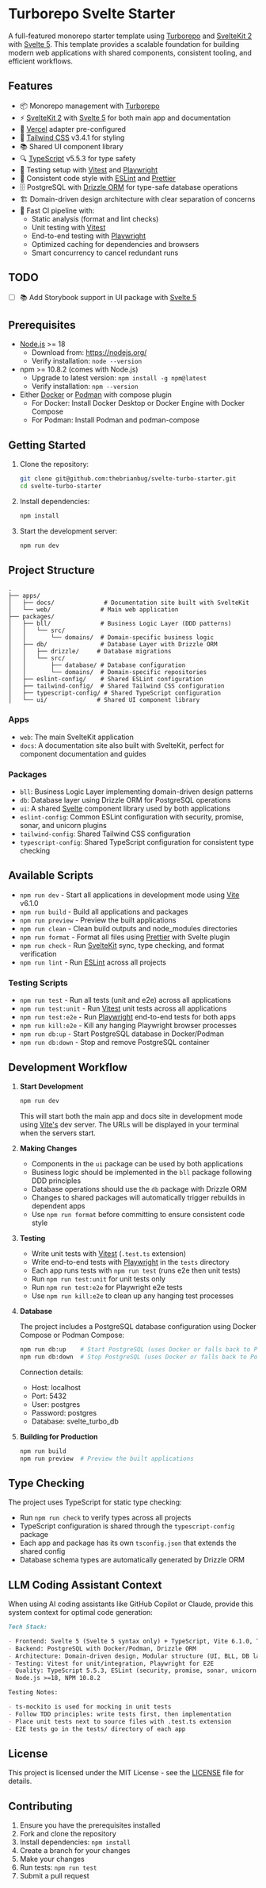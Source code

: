 # Turborepo Svelte Starter

A full-featured monorepo starter template using [Turborepo](https://turbo.build/) and [SvelteKit 2](https://kit.svelte.dev/) with [Svelte 5](https://svelte.dev/docs/svelte/overview). This template provides a scalable foundation for building modern web applications with shared components, consistent tooling, and efficient workflows.

## Features

- 📦 Monorepo management with [Turborepo](https://turbo.build/)
- ⚡ [SvelteKit 2](https://kit.svelte.dev/) with [Svelte 5](https://svelte.dev/) for both main app and documentation
- 🚀 [Vercel](https://vercel.com/) adapter pre-configured
- 🎨 [Tailwind CSS](https://tailwindcss.com/) v3.4.1 for styling
- 📚 Shared UI component library
- 🔍 [TypeScript](https://www.typescriptlang.org/) v5.5.3 for type safety
- 🧪 Testing setup with [Vitest](https://vitest.dev/) and [Playwright](https://playwright.dev/)
- 📝 Consistent code style with [ESLint](https://eslint.org/) and [Prettier](https://prettier.io/)
- 🗄️ PostgreSQL with [Drizzle ORM](https://orm.drizzle.team/) for type-safe database operations
- 🏗️ Domain-driven design architecture with clear separation of concerns
- 🔄 Fast CI pipeline with:
  - Static analysis (format and lint checks)
  - Unit testing with [Vitest](https://vitest.dev/)
  - End-to-end testing with [Playwright](https://playwright.dev/)
  - Optimized caching for dependencies and browsers
  - Smart concurrency to cancel redundant runs

## TODO

- [ ] 📚 Add Storybook support in UI package with [Svelte 5](https://storybook.js.org/blog/storybook-8-4/)

## Prerequisites

- [Node.js](https://nodejs.org/) >= 18
  - Download from: https://nodejs.org/
  - Verify installation: `node --version`
- npm >= 10.8.2 (comes with Node.js)
  - Upgrade to latest version: `npm install -g npm@latest`
  - Verify installation: `npm --version`
- Either [Docker](https://www.docker.com/) or [Podman](https://podman.io/) with compose plugin
  - For Docker: Install Docker Desktop or Docker Engine with Docker Compose
  - For Podman: Install Podman and podman-compose

## Getting Started

1. Clone the repository:

   ```sh
   git clone git@github.com:thebrianbug/svelte-turbo-starter.git
   cd svelte-turbo-starter
   ```

2. Install dependencies:

   ```sh
   npm install
   ```

3. Start the development server:
   ```sh
   npm run dev
   ```

## Project Structure

```
.
├── apps/
│   ├── docs/              # Documentation site built with SvelteKit
│   └── web/              # Main web application
├── packages/
│   ├── bll/              # Business Logic Layer (DDD patterns)
│   │   └── src/
│   │       └── domains/  # Domain-specific business logic
│   ├── db/               # Database Layer with Drizzle ORM
│   │   ├── drizzle/     # Database migrations
│   │   └── src/
│   │       ├── database/ # Database configuration
│   │       └── domains/  # Domain-specific repositories
│   ├── eslint-config/    # Shared ESLint configuration
│   ├── tailwind-config/  # Shared Tailwind CSS configuration
│   ├── typescript-config/ # Shared TypeScript configuration
│   └── ui/              # Shared UI component library
```

### Apps

- `web`: The main SvelteKit application
- `docs`: A documentation site also built with SvelteKit, perfect for component documentation and guides

### Packages

- `bll`: Business Logic Layer implementing domain-driven design patterns
- `db`: Database layer using Drizzle ORM for PostgreSQL operations
- `ui`: A shared [Svelte](https://svelte.dev/) component library used by both applications
- `eslint-config`: Common ESLint configuration with security, promise, sonar, and unicorn plugins
- `tailwind-config`: Shared Tailwind CSS configuration
- `typescript-config`: Shared TypeScript configuration for consistent type checking

## Available Scripts

- `npm run dev` - Start all applications in development mode using [Vite](https://vitejs.dev/) v6.1.0
- `npm run build` - Build all applications and packages
- `npm run preview` - Preview the built applications
- `npm run clean` - Clean build outputs and node_modules directories
- `npm run format` - Format all files using [Prettier](https://prettier.io/) with Svelte plugin
- `npm run check` - Run [SvelteKit](https://kit.svelte.dev/) sync, type checking, and format verification
- `npm run lint` - Run [ESLint](https://eslint.org/) across all projects

### Testing Scripts

- `npm run test` - Run all tests (unit and e2e) across all applications
- `npm run test:unit` - Run [Vitest](https://vitest.dev/) unit tests across all applications
- `npm run test:e2e` - Run [Playwright](https://playwright.dev/) end-to-end tests for both apps
- `npm run kill:e2e` - Kill any hanging Playwright browser processes
- `npm run db:up` - Start PostgreSQL database in Docker/Podman
- `npm run db:down` - Stop and remove PostgreSQL container

## Development Workflow

1. **Start Development**

   ```sh
   npm run dev
   ```

   This will start both the main app and docs site in development mode using [Vite's](https://vitejs.dev/) dev server. The URLs will be displayed in your terminal when the servers start.

2. **Making Changes**

   - Components in the `ui` package can be used by both applications
   - Business logic should be implemented in the `bll` package following DDD principles
   - Database operations should use the `db` package with Drizzle ORM
   - Changes to shared packages will automatically trigger rebuilds in dependent apps
   - Use `npm run format` before committing to ensure consistent code style

3. **Testing**

   - Write unit tests with [Vitest](https://vitest.dev/) (`.test.ts` extension)
   - Write end-to-end tests with [Playwright](https://playwright.dev/) in the `tests` directory
   - Each app runs tests with `npm run test` (runs e2e then unit tests)
   - Run `npm run test:unit` for unit tests only
   - Run `npm run test:e2e` for Playwright e2e tests
   - Use `npm run kill:e2e` to clean up any hanging test processes

4. **Database**

   The project includes a PostgreSQL database configuration using Docker Compose or Podman Compose:

   ```sh
   npm run db:up    # Start PostgreSQL (uses Docker or falls back to Podman)
   npm run db:down  # Stop PostgreSQL (uses Docker or falls back to Podman)
   ```

   Connection details:

   - Host: localhost
   - Port: 5432
   - User: postgres
   - Password: postgres
   - Database: svelte_turbo_db

5. **Building for Production**
   ```sh
   npm run build
   npm run preview  # Preview the built applications
   ```

## Type Checking

The project uses TypeScript for static type checking:

- Run `npm run check` to verify types across all projects
- TypeScript configuration is shared through the `typescript-config` package
- Each app and package has its own `tsconfig.json` that extends the shared config
- Database schema types are automatically generated by Drizzle ORM

## LLM Coding Assistant Context

When using AI coding assistants like GitHub Copilot or Claude, provide this system context for optimal code generation:

```md
Tech Stack:

- Frontend: Svelte 5 (Svelte 5 syntax only) + TypeScript, Vite 6.1.0, TailwindCSS 3.4.1
- Backend: PostgreSQL with Docker/Podman, Drizzle ORM
- Architecture: Domain-driven design, Modular structure (UI, BLL, DB layers)
- Testing: Vitest for unit/integration, Playwright for E2E
- Quality: TypeScript 5.5.3, ESLint (security, promise, sonar, unicorn plugins), Prettier with Svelte plugin
- Node.js >=18, NPM 10.8.2

Testing Notes:

- ts-mockito is used for mocking in unit tests
- Follow TDD principles: write tests first, then implementation
- Place unit tests next to source files with .test.ts extension
- E2E tests go in the tests/ directory of each app
```

## License

This project is licensed under the MIT License - see the [LICENSE](LICENSE) file for details.

## Contributing

1. Ensure you have the prerequisites installed
2. Fork and clone the repository
3. Install dependencies: `npm install`
4. Create a branch for your changes
5. Make your changes
6. Run tests: `npm run test`
7. Submit a pull request
